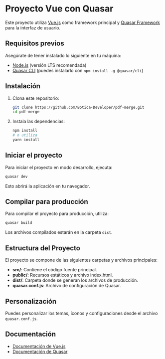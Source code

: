 # Proyecto Vue con Quasar

Este proyecto utiliza [Vue.js](https://vuejs.org/) como framework principal y [Quasar Framework](https://quasar.dev/) para la interfaz de usuario.

## Requisitos previos

Asegúrate de tener instalado lo siguiente en tu máquina:

- [Node.js](https://nodejs.org/) (versión LTS recomendada)
- [Quasar CLI](https://quasar.dev/start/quasar-cli) (puedes instalarlo con `npm install -g @quasar/cli`)

## Instalación

1. Clona este repositorio:

   ```bash
   git clone https://github.com/Botica-Developer/pdf-merge.git
   cd pdf-merge
   ```

2. Instala las dependencias:
   ```bash
   npm install
   # o utiliza
   yarn install
   ```

## Iniciar el proyecto

Para iniciar el proyecto en modo desarrollo, ejecuta:

```bash
quasar dev
```

Esto abrirá la aplicación en tu navegador.

## Compilar para producción

Para compilar el proyecto para producción, utiliza:

```bash
quasar build
```

Los archivos compilados estarán en la carpeta `dist`.

## Estructura del Proyecto

El proyecto se compone de las siguientes carpetas y archivos principales:

- **src/**: Contiene el código fuente principal.
- **public/**: Recursos estáticos y archivo index.html.
- **dist/**: Carpeta donde se generan los archivos de producción.
- **quasar.conf.js**: Archivo de configuración de Quasar.

## Personalización

Puedes personalizar los temas, íconos y configuraciones desde el archivo `quasar.conf.js`.

## Documentación

- [Documentación de Vue.js](https://vuejs.org/guide/introduction.html)
- [Documentación de Quasar](https://quasar.dev/)
